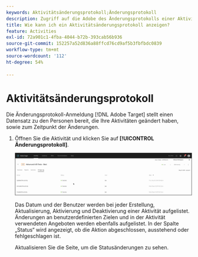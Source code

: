 ```yaml
---
keywords: Aktivitätsänderungsprotokoll;Änderungsprotokoll
description: Zugriff auf die Adobe des Änderungsprotokolls einer Aktivität [!DNL Target] , um einen Datensatz zu sehen, wer Ihre Aktivitäten geändert hat und wann die Änderungen stattgefunden haben.
title: Wie kann ich ein Aktivitätsänderungsprotokoll anzeigen?
feature: Activities
exl-id: 72a901c1-4fba-4044-b72b-393cab56b936
source-git-commit: 152257a52d836a88ffcd76cd9af5b3fbfbdc0839
workflow-type: tm+mt
source-wordcount: '112'
ht-degree: 54%

---
```


# Aktivitätsänderungsprotokoll

Die Änderungsprotokoll-Anmeldung [!DNL Adobe Target] stellt einen Datensatz zu den Personen bereit, die Ihre Aktivitäten geändert haben, sowie zum Zeitpunkt der Änderungen.

1. Öffnen Sie die Aktivität und klicken Sie auf **[!UICONTROL Änderungsprotokoll]**.

   ![Aktivitätsänderungsprotokoll](/help/main/c-activities/assets/change_log.png)

   Das Datum und der Benutzer werden bei jeder Erstellung, Aktualisierung, Aktivierung und Deaktivierung einer Aktivität aufgelistet. Änderungen an benutzerdefinierten Zielen und in der Aktivität verwendeten Angeboten werden ebenfalls aufgelistet. In der Spalte „Status“ wird angezeigt, ob die Aktion abgeschlossen, ausstehend oder fehlgeschlagen ist.

   Aktualisieren Sie die Seite, um die Statusänderungen zu sehen.
